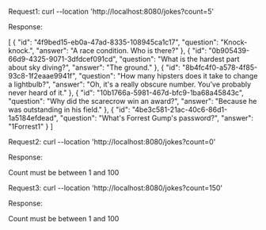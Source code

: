 Request1: curl --location 'http://localhost:8080/jokes?count=5'

Response: 

[
    {
        "id": "4f9bed15-eb0a-47ad-8335-108945ca1c17",
        "question": "Knock-knock.",
        "answer": "A race condition. Who is there?"
    },
    {
        "id": "0b905439-66d9-4325-9071-3dfdcef091cd",
        "question": "What is the hardest part about sky diving?",
        "answer": "The ground."
    },
    {
        "id": "8b4fc4f0-a578-4f85-93c8-1f2eaae9941f",
        "question": "How many hipsters does it take to change a lightbulb?",
        "answer": "Oh, it's a really obscure number. You've probably never heard of it."
    },
    {
        "id": "10b1766a-5981-467d-bfc9-1ba68a45843c",
        "question": "Why did the scarecrow win an award?",
        "answer": "Because he was outstanding in his field."
    },
    {
        "id": "4be3c581-21ac-40c6-86d1-1a5184efdead",
        "question": "What's Forrest Gump's password?",
        "answer": "1Forrest1"
    }
]

Request2: curl --location 'http://localhost:8080/jokes?count=0'

Response: 

Count must be between 1 and 100

Request3: curl --location 'http://localhost:8080/jokes?count=150'

Response: 

Count must be between 1 and 100

